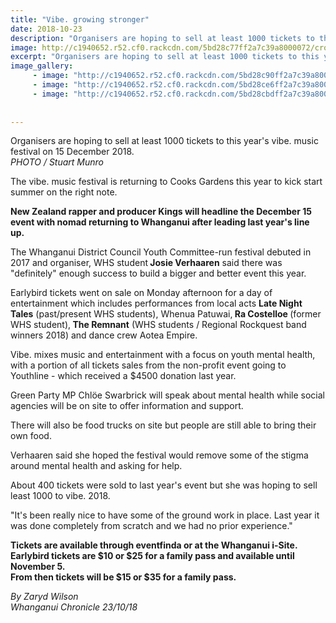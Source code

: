 ```yaml
---
title: "Vibe. growing stronger"
date: 2018-10-23
description: "Organisers are hoping to sell at least 1000 tickets to this year's vibe. music festival on 15 December 2018..."
image: http://c1940652.r52.cf0.rackcdn.com/5bd28c77ff2a7c39a8000072/crowd.jpg
excerpt: "Organisers are hoping to sell at least 1000 tickets to this year's vibe. music festival on 15 December 2018."
image_gallery:
     - image: "http://c1940652.r52.cf0.rackcdn.com/5bd28c90ff2a7c39a8000074/organiser-Josie-Verhaaren.jpg"
     - image: "http://c1940652.r52.cf0.rackcdn.com/5bd28ce6ff2a7c39a8000078/kings-to-head-vibe.jpg"
     - image: "http://c1940652.r52.cf0.rackcdn.com/5bd28cbdff2a7c39a8000076/green-party-member-Chloe-Swarbrick-will-be-there.jpg"
    
    
---
```


<p>Organisers are hoping to sell at least 1000 tickets to this year's vibe. music festival on 15 December 2018.<br /><em>PHOTO / Stuart Munro</em></p>
<p class="element element-paragraph">The vibe. music festival is returning to Cooks Gardens this year to kick start summer on the right note.</p>
<p class="element element-paragraph"><strong>New Zealand rapper and producer Kings will headline the December 15 event with nomad returning to Whanganui after leading last year's line up.</strong></p>
<p class="element element-paragraph">The Whanganui District Council Youth Committee-run festival debuted in 2017 and organiser, WHS student<strong> Josie Verhaaren</strong> said there was "definitely" enough success to build a bigger and better event this year.</p>
<p class="element element-paragraph">Earlybird tickets went on sale on Monday afternoon for a day of entertainment which includes performances from local acts <strong>Late Night Tales</strong>&nbsp;(past/present WHS students), Whenua Patuwai,<strong> Ra Costelloe </strong>(former WHS student),<strong> The Remnant</strong>&nbsp;(WHS students / Regional&nbsp;<span>Rockquest band winners 2018)&nbsp;</span>and dance crew Aotea Empire.</p>
<p class="element element-paragraph">Vibe. mixes music and entertainment with a focus on youth mental health, with a portion of all tickets sales from the non-profit event going to Youthline - which received a $4500 donation last year.</p>
<p class="element element-paragraph">Green Party MP Chl&ouml;e Swarbrick will speak about mental health while social agencies will be on site to offer information and support.</p>
<p class="element element-paragraph">There will also be food trucks on site but people are still able to bring their own food.</p>
<p class="element element-paragraph">Verhaaren said she hoped the festival would remove some of the stigma around mental health and asking for help.</p>
<p class="element element-paragraph">About 400 tickets were sold to last year's event but she was hoping to sell least 1000 to vibe. 2018.</p>
<p class="element element-paragraph">"It's been really nice to have some of the ground work in place. Last year it was done completely from scratch and we had no prior experience."</p>
<p class="element element-paragraph"><strong>Tickets are available through eventfinda or at the Whanganui i-Site.<br />Earlybird tickets are $10 or $25 for a family pass and available until November 5.</strong><br /><strong>From then tickets will be $15 or $35 for a family pass.</strong></p>
<p><em>By Zaryd Wilson<br />Whanganui Chronicle 23/10/18</em></p>

